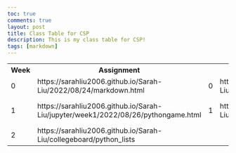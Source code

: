 ```yaml
---
toc: true
comments: true
layout: post
title: Class Table for CSP
description: This is my class table for CSP!
tags: [markdown]
---
```


<table>
    <tr>
     <th>Week</th>
     <th>Assignment</th>
    </tr>
    <tr>
        <td>
            0
        </td>
        <td>
            https://sarahliu2006.github.io/Sarah-Liu/2022/08/24/markdown.html 
        </td>
        <td>
            0
        </td>
        <td>
            https://sarahliu2006.github.io/Sarah-Liu/jupyter/week0/2022/08/21/jupyterfirst.html
        </td>
    </tr>
    <tr>
        <td>
            1
        </td>
        <td>
            https://sarahliu2006.github.io/Sarah-Liu/jupyter/week1/2022/08/26/pythongame.html
        </td>
        <td>
            1
        </td>
        <td>
             https://sarahliu2006.github.io/Sarah-Liu/jupyter/week1/2022/08/28/bashtoolschecks.html   
        </td>
        <td>
            1
        </td>
        <td>
            https://sarahliu2006.github.io/Sarah-Liu/2022/09/05/Sarah-Liu_-Rhetorical-Precis.html
        </td>
        <td>
            1
        </td>
        <td>
            https://sarahliu2006.github.io/Sarah-Liu/vocab/
        </td>
    </tr>
    <tr>
        <td>
            2
        </td>
        <td>
            https://sarahliu2006.github.io/Sarah-Liu/collegeboard/python_lists
        </td>
    </tr>
</table>